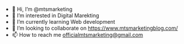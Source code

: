 - 👋 Hi, I’m @mtsmarketing
- 👀 I’m interested in Digital Marekting
- 🌱 I’m currently learning Web development
- 💞️ I’m looking to collaborate on https://www.mtsmarketingblog.com/
- 📫 How to reach me officialmtsmarketing@gmail.com


<!---
mtsmarketing/mtsmarketing is a ✨ special ✨ repository because its `README.md` (this file) appears on your GitHub profile.
You can click the Preview link to take a look at your changes.
--->
